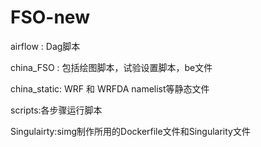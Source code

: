# FSO-new
airflow : Dag脚本

china_FSO : 包括绘图脚本，试验设置脚本，be文件

china_static: WRF 和 WRFDA namelist等静态文件

scripts:各步骤运行脚本

Singulairty:simg制作所用的Dockerfile文件和Singularity文件
